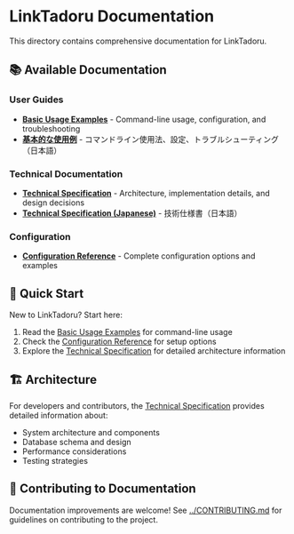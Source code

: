 # LinkTadoru Documentation

This directory contains comprehensive documentation for LinkTadoru.

## 📚 Available Documentation

### User Guides
- **[Basic Usage Examples](basic-usage.md)** - Command-line usage, configuration, and troubleshooting
- **[基本的な使用例](basic-usage.ja.md)** - コマンドライン使用法、設定、トラブルシューティング（日本語）

### Technical Documentation  
- **[Technical Specification](technical-specification.md)** - Architecture, implementation details, and design decisions
- **[Technical Specification (Japanese)](technical-specification.ja.md)** - 技術仕様書（日本語）

### Configuration
- **[Configuration Reference](../linktadoru.yml.example)** - Complete configuration options and examples

## 🚀 Quick Start

New to LinkTadoru? Start here:

1. Read the [Basic Usage Examples](basic-usage.md) for command-line usage
2. Check the [Configuration Reference](../linktadoru.yml.example) for setup options
3. Explore the [Technical Specification](technical-specification.md) for detailed architecture information

## 🏗️ Architecture

For developers and contributors, the [Technical Specification](technical-specification.md) provides detailed information about:

- System architecture and components
- Database schema and design
- Performance considerations
- Testing strategies

## 📝 Contributing to Documentation

Documentation improvements are welcome! See [../CONTRIBUTING.md](../CONTRIBUTING.md) for guidelines on contributing to the project.